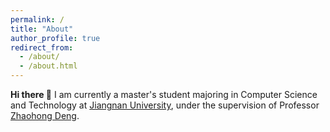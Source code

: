 ```yaml
---
permalink: /
title: "About"
author_profile: true
redirect_from: 
  - /about/
  - /about.html
---
```


**Hi there 👋** 
I am currently a master's student majoring in Computer Science and Technology at [Jiangnan University](https://www.jiangnan.edu.cn/), under the supervision of Professor [Zhaohong Deng](http://ai.jiangnan.edu.cn/info/1013/1548.htm).
